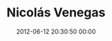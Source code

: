 ---
title: "Nicolás Venegas"
date: 2012-06-12 20:30:50 00:00
permalink: /nnvenegas
twitter: ""
likes: [387]
id: 950
gravatar: "http://www.gravatar.com/avatar/836554a5d6c8a43815d96b1130e4ed59"
---